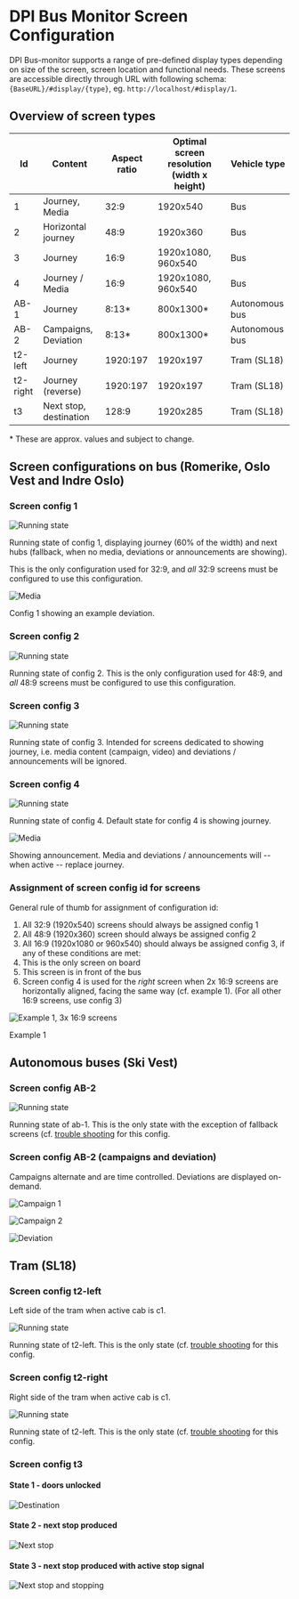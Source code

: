 # DPI Bus Monitor Screen Configuration

DPI Bus-monitor supports a range of pre-defined display types depending on size of the screen, screen location and functional needs.
These screens are accessible directly through URL with following schema: `{BaseURL}/#display/{type}`, eg. `http://localhost/#display/1`.

## Overview of screen types

| Id | Content | Aspect ratio | Optimal screen resolution (width x height) | Vehicle type
|----|---------|--------------|--------------------------------------------|------------- 
| 1  | Journey, Media | 32:9 | 1920x540 | Bus
| 2 | Horizontal journey | 48:9 | 1920x360 | Bus
| 3 | Journey | 16:9  | 1920x1080, 960x540 | Bus
| 4 | Journey / Media | 16:9 |  1920x1080, 960x540 | Bus
| AB-1 | Journey | 8:13*  | 800x1300* | Autonomous bus
| AB-2 | Campaigns, Deviation | 8:13*  | 800x1300* | Autonomous bus
| t2-left | Journey |  1920:197 | 1920x197 | Tram (SL18)
| t2-right | Journey (reverse) |  1920:197 | 1920x197 | Tram (SL18)
| t3 | Next stop, destination |  128:9 | 1920x285 | Tram (SL18)

\* These are approx. values and subject to change.

## Screen configurations on bus (Romerike, Oslo Vest and Indre Oslo)

### Screen config 1

![Running state](../../assets/images/client/config/config-1-1.png)

Running state of config 1, displaying journey (60% of the width) and next hubs (fallback, when no media, deviations or announcements are showing).

This is the only configuration used for 32:9, and *all* 32:9 screens must be configured to use this configuration.

![Media](../../assets/images/client/config/config-1-2.png)

Config 1 showing an example deviation. 


### Screen config 2
![Running state](../../assets/images/client/config/config-2-1.png)

Running state of config 2. 
This is the only configuration used for 48:9, and *all* 48:9 screens must be configured to use this configuration.

### Screen config 3
![Running state](../../assets/images/client/config/config-3-1.png)

Running state of config 3. 
Intended for screens dedicated to showing journey, i.e. media content (campaign, video) and deviations / announcements will be ignored.

### Screen config 4
![Running state](../../assets/images/client/config/config-4-1.png)

Running state of config 4. 
Default state for config 4 is showing journey.

![Media](../../assets/images/client/config/config-4-2.png)

Showing announcement.
Media and deviations / announcements will -- when active -- replace journey. 

### Assignment of screen config id for screens
General rule of thumb for assignment of configuration id: 

1. All 32:9 (1920x540) screens should always be assigned config 1
2. All 48:9 (1920x360) screen should always be assigned config 2
3. All 16:9 (1920x1080 or 960x540) should always be assigned config 3, if any of these conditions are met:
  1. This is the only screen on board
  2. This screen is in front of the bus
4. Screen config 4 is used for the *right* screen when 2x 16:9 screens are horizontally aligned, facing the same way (cf. example 1). (For all other 16:9 screens, use config 3)

![Example 1, 3x 16:9 screens](../../assets/images/bus/3x16-9.png)

Example 1


## Autonomous buses (Ski Vest)

### Screen config AB-2

![Running state](../../assets/images/client/config/config-ab-1-1.png)

Running state of ab-1. This is the only state with the exception of fallback screens (cf. [trouble shooting](docs/client/troubleshooting-client) for this config.

### Screen config AB-2 (campaigns and deviation)

Campaigns alternate and are time controlled. Deviations are displayed on-demand.

![Campaign 1](../../assets/images/client/config/config-ab-2-1.png)

![Campaign 2](../../assets/images/client/config/config-ab-2-2.png)

![Deviation](../../assets/images/client/config/config-ab-2-3.png)

## Tram (SL18)

### Screen config t2-left
Left side of the tram when active cab is c1.

![Running state](../../assets/images/client/config/config-t2-left.jpeg)

Running state of t2-left. This is the only state (cf. [trouble shooting](docs/client/troubleshooting-client) for this config.

### Screen config t2-right
Right side of the tram when active cab is c1.

![Running state](../../assets/images/client/config/config-t2-right.jpeg)

Running state of t2-left. This is the only state (cf. [trouble shooting](docs/client/troubleshooting-client) for this config.

### Screen config t3

#### State 1 - doors unlocked

![Destination](../../assets/images/client/config/config-t3-1.png)

#### State 2 - next stop produced

![Next stop](../../assets/images/client/config/config-t3-2.jpeg)

#### State 3 - next stop produced with active stop signal

![Next stop and stopping](../../assets/images/client/config/config-t3-3.jpeg)

